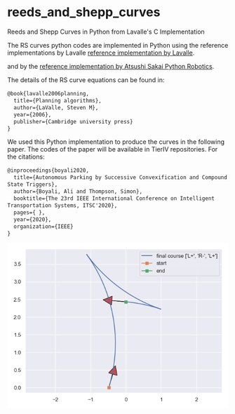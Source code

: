 # reeds_and_shepp_curves
Reeds and Shepp Curves in Python from Lavalle's C Implementation

The RS curves python codes are implemented in Python using the reference implementations by Lavalle [reference implementation by Lavalle](http://msl.cs.uiuc.edu/~lavalle/cs326a/rs.c). 
 
 and by the 
 [reference implementation by Atsushi Sakai Python Robotics](https://github.com/AtsushiSakai/PythonRobotics#reeds-shepp-planning). 

 
 The details of the RS curve equations can be found in:
 
    @book{lavalle2006planning,
      title={Planning algorithms},
      author={LaValle, Steven M},
      year={2006},
      publisher={Cambridge university press}
    }

We used this Python implementation to produce the curves in the following paper. The codes of the paper will be
 available in TierIV repositories. For the citations:   

    @inproceedings{boyali2020,
      title={Autonomous Parking by Successive Convexification and Compound State Triggers},
      author={Boyali, Ali and Thompson, Simon},
      booktitle={The 23rd IEEE International Conference on Intelligent Transportation Systems, ITSC'2020},
      pages={ },
      year={2020},
      organization={IEEE}
    }

![Test Image 1](RS_curve.png)


